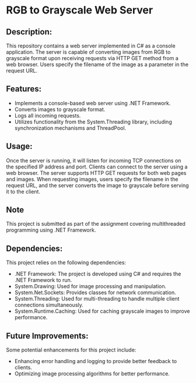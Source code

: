 # RGB to Grayscale Web Server

## Description:
This repository contains a web server implemented in C# as a console application. The server is capable of converting images from RGB to grayscale format upon receiving requests via HTTP GET method from a web browser.
Users specify the filename of the image as a parameter in the request URL.

## Features:
- Implements a console-based web server using .NET Framework.
- Converts images to grayscale format.
- Logs all incoming requests.
- Utilizes functionality from the System.Threading library, including synchronization mechanisms and ThreadPool.

## Usage:
Once the server is running, it will listen for incoming TCP connections on the specified IP address and port.
Clients can connect to the server using a web browser. 
The server supports HTTP GET requests for both web pages and images. 
When requesting images, users specify the filename in the request URL, and the server converts the image to grayscale before serving it to the client.

## Note
This project is submitted as part of the assignment covering multithreaded programming using .NET Framework.

## Dependencies:
This project relies on the following dependencies:
- .NET Framework: The project is developed using C# and requires the .NET Framework to run.
- System.Drawing: Used for image processing and manipulation.
- System.Net.Sockets: Provides classes for network communication.
- System.Threading: Used for multi-threading to handle multiple client connections simultaneously.
- System.Runtime.Caching: Used for caching grayscale images to improve performance.

## Future Improvements:
Some potential enhancements for this project include:
- Enhancing error handling and logging to provide better feedback to clients.
- Optimizing image processing algorithms for better performance.


